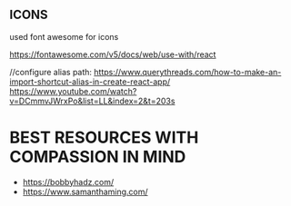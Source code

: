 ## ICONS

used font awesome for icons

https://fontawesome.com/v5/docs/web/use-with/react

//configure alias path: https://www.querythreads.com/how-to-make-an-import-shortcut-alias-in-create-react-app/
https://www.youtube.com/watch?v=DCmmvJWrxPo&list=LL&index=2&t=203s

# BEST RESOURCES WITH COMPASSION IN MIND

- https://bobbyhadz.com/
- https://www.samanthaming.com/
